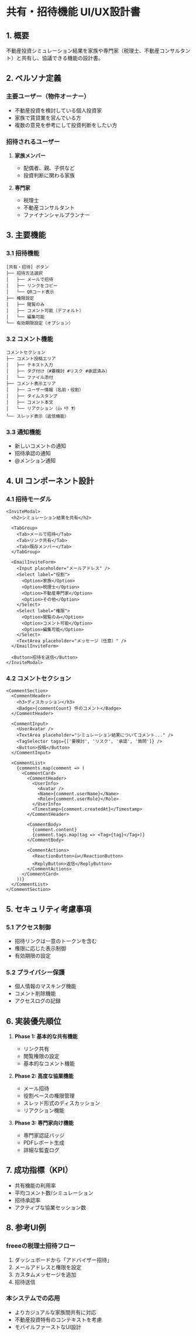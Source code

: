 # 共有・招待機能 UI/UX設計書

## 1. 概要
不動産投資シミュレーション結果を家族や専門家（税理士、不動産コンサルタント）と共有し、協議できる機能の設計書。

## 2. ペルソナ定義

### 主要ユーザー（物件オーナー）
- 不動産投資を検討している個人投資家
- 家族で賃貸業を営んでいる方
- 複数の意見を参考にして投資判断をしたい方

### 招待されるユーザー
1. **家族メンバー**
   - 配偶者、親、子供など
   - 投資判断に関わる家族
   
2. **専門家**
   - 税理士
   - 不動産コンサルタント
   - ファイナンシャルプランナー

## 3. 主要機能

### 3.1 招待機能
```
[共有・招待] ボタン
├── 招待方法選択
│   ├── メールで招待
│   ├── リンクをコピー
│   └── QRコード表示
├── 権限設定
│   ├── 閲覧のみ
│   ├── コメント可能（デフォルト）
│   └── 編集可能
└── 有効期限設定（オプション）
```

### 3.2 コメント機能
```
コメントセクション
├── コメント投稿エリア
│   ├── テキスト入力
│   ├── タグ付け（#要検討 #リスク #承認済み）
│   └── ファイル添付
├── コメント表示エリア
│   ├── ユーザー情報（名前・役割）
│   ├── タイムスタンプ
│   ├── コメント本文
│   └── リアクション（👍 👎 ❓）
└── スレッド表示（返信機能）
```

### 3.3 通知機能
- 新しいコメントの通知
- 招待承認の通知
- @メンション通知

## 4. UI コンポーネント設計

### 4.1 招待モーダル
```tsx
<InviteModal>
  <h2>シミュレーション結果を共有</h2>
  
  <TabGroup>
    <Tab>メールで招待</Tab>
    <Tab>リンク共有</Tab>
    <Tab>既存メンバー</Tab>
  </TabGroup>
  
  <EmailInviteForm>
    <Input placeholder="メールアドレス" />
    <Select label="役割">
      <Option>家族</Option>
      <Option>税理士</Option>
      <Option>不動産専門家</Option>
      <Option>その他</Option>
    </Select>
    <Select label="権限">
      <Option>閲覧のみ</Option>
      <Option>コメント可能</Option>
      <Option>編集可能</Option>
    </Select>
    <TextArea placeholder="メッセージ（任意）" />
  </EmailInviteForm>
  
  <Button>招待を送信</Button>
</InviteModal>
```

### 4.2 コメントセクション
```tsx
<CommentSection>
  <CommentHeader>
    <h3>ディスカッション</h3>
    <Badge>{commentCount} 件のコメント</Badge>
  </CommentHeader>
  
  <CommentInput>
    <UserAvatar />
    <TextArea placeholder="シミュレーション結果についてコメント..." />
    <TagSelector tags={['要検討', 'リスク', '承認', '質問']} />
    <Button>投稿</Button>
  </CommentInput>
  
  <CommentList>
    {comments.map(comment => (
      <CommentCard>
        <CommentHeader>
          <UserInfo>
            <Avatar />
            <Name>{comment.userName}</Name>
            <Role>{comment.userRole}</Role>
          </UserInfo>
          <Timestamp>{comment.createdAt}</Timestamp>
        </CommentHeader>
        
        <CommentBody>
          {comment.content}
          {comment.tags.map(tag => <Tag>{tag}</Tag>)}
        </CommentBody>
        
        <CommentActions>
          <ReactionButton>👍</ReactionButton>
          <ReplyButton>返信</ReplyButton>
        </CommentActions>
      </CommentCard>
    ))}
  </CommentList>
</CommentSection>
```

## 5. セキュリティ考慮事項

### 5.1 アクセス制御
- 招待リンクは一意のトークンを含む
- 権限に応じた表示制御
- 有効期限の設定

### 5.2 プライバシー保護
- 個人情報のマスキング機能
- コメント削除機能
- アクセスログの記録

## 6. 実装優先順位

1. **Phase 1: 基本的な共有機能**
   - リンク共有
   - 閲覧権限の設定
   - 基本的なコメント機能

2. **Phase 2: 高度な協業機能**
   - メール招待
   - 役割ベースの権限管理
   - スレッド形式のディスカッション
   - リアクション機能

3. **Phase 3: 専門家向け機能**
   - 専門家認証バッジ
   - PDFレポート生成
   - 詳細な監査ログ

## 7. 成功指標（KPI）

- 共有機能の利用率
- 平均コメント数/シミュレーション
- 招待承認率
- アクティブな協業セッション数

## 8. 参考UI例

### freeeの税理士招待フロー
1. ダッシュボードから「アドバイザー招待」
2. メールアドレスと権限を設定
3. カスタムメッセージを追加
4. 招待送信

### 本システムでの応用
- よりカジュアルな家族間共有に対応
- 不動産投資特有のコンテキストを考慮
- モバイルファーストなUI設計